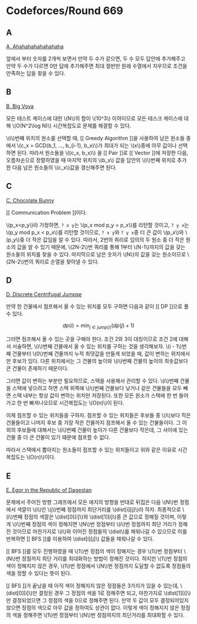# Codeforces/Round 669

## A
[A. Ahahahahahahahaha](https://codeforces.com/contest/1407/problem/A)

앞에서 부터 숫자를 2개씩 보면서 만약 두 수가 같으면, 두 수 모두 답안에 추가해주고 만약 두 수가 다르면 0만 답에 추가해주면 최대 절반만 원래 수열에서 지우므로 조건을 만족하는 답을 찾을 수 있다.

## B
[B. Big Vova](https://codeforces.com/contest/1407/problem/B)

모든 테스트 케이스에 대한 \\(N\\)의 합이 \\(10^3\\) 이하이므로 모든 테스크 케이스에 대해 \\(O(N^2\log N)\\) 시간복잡도로 문제를 해결할 수 있다.

\\(i\\)번쨰 위치의 원소를 선택할 때, [[ Greedy Algorithm ]]을 사용하여 남은 원소들 중에서 \\(c_x = GCD(b_1, ..., b_{i-1}, b_x)\\)가 최대가 되는 \\(x\\)중에 아무 값이나 선택하면 된다. 따라서 원소들을 \\((c_x, b_x)\\) 꼴 [[ Pair ]]로 [[ Vector ]]에 저장한 다음, 오름차순으로 정렬하였을 때 마지막 위치의 \\(b_x\\) 값을 답안의 \\(i\\)번째 위치로 추가한 다음 남은 원소들의 \\(c_x\\)값을 갱신해주면 된다.

## C
[C. Chocolate Bunny](https://codeforces.com/contest/1407/problem/C)

[[ Communication Problem ]]이다.

\\(p_x<p_y\\)라 가정하면, `? x y`는 \\(p_x mod p_y = p_x\\)를 리턴할 것이고, `? y x`는 \\(p_y mod p_x < p_x\\)를 리턴할 것이므로, `? x y`와 `? y x`중 더 큰 값이 \\(p_x\\)와 \\(p_y\\)중 더 작은 값임을 알 수 있다. 따라서, 2번의 쿼리로 임의의 두 원소 중 더 작은 원소의 값을 알 수 있기 때문에, \\(2N-2\\)번 쿼리를 통해 1부터 \\(N-1\\)까지의 값을 갖는 원소들의 위치를 찾을 수 있다. 마지막으로 남은 숫자가 \\(N\\)의 값을 갖는 원소이므로 \\(2N-2\\)번의 쿼리로 순열을 찾아낼 수 있다.

## D
[D. Discrete Centrifugal Jumpse](https://codeforces.com/contest/1407/problem/D)

만약 한 건물에서 점프해서 올 수 있는 위치를 모두 구하면 다음과 같이 [[ DP ]]으로 풀 수 있다. 

$$dp(i) = \min_{j \in jump(i)} (dp(j) + 1)$$

그러면 점프해서 올 수 있는 곳을 구해야 한다. 조건 2와 3이 대칭이므로 조건 2에 대해서 서술하면, \\(i\\)번째 건물에서 올 수 있는 위치를 구하는 것을 생각해보자. \\(i - 1\\)번째 건물부터 \\(0\\)번째 건물까지 누적 최댓값을 만들게 되었을 때, 값이 변하는 위치에서만 후보가 있다. 다른 위치에서는 그 건물의 높이와 \\(i\\)번째 건물의 높이의 최솟값보다 큰 건물이 존재하기 때문이다.

그러면 값이 변하는 부분만 필요하므로, 스택을 사용해서 관리할 수 있다. \\(i\\)번째 건물을 스택에 넣으려고 하면 스택 위쪽에 \\(i\\)번째 건물보다 낮거나 같은 건물들을 모두 빼면 스택 내부는 항상 값이 변하는 위치만 저장된다. 또한 모든 원소가 스택에 한 번 들어가고 한 번 빠져나오므로 시간복잡도는 \\(O(n)\\)이 된다.

이제 점프할 수 있는 위치들을 구하자. 점프할 수 있는 위치들은 후보들 중 \\(i\\)보다 작은 건물들이고 나머지 후보 중 가장 작은 건물까지 점프해서 올 수 있는 건물들이다. 그 이외의 후보들에 대해서는 \\(i\\)번째 건물이 높이가 다른 건물보다 작은데, 그 사이에 있는 건물 중 더 큰 건물이 있기 떄문에 점프할 수 없다.

따라서 스택에서 뽑아지는 원소들이 점프할 수 있는 위치들이고 위와 같은 이유로 시간복잡도는 \\(O(n)\\)이다. 

## E
[E. Egor in the Republic of Dagestan](https://codeforces.com/contest/1407/problem/E)

문제에서 주어진 방향 그래프에서 모든 에지의 방향을 반대로 뒤집은 다음 \\(N\\)번 정점에서 색깔이 \\(i\\)인 \\(j\\)번째 정점까지 최단거리를 \\(dist[i][j]\\)라 하자. 최종적으로 \\(i\\)번째 정점의 색깔은 \\(dist[0][i]\\)와 \\(dist[1][i]\\)중 큰 값으로 정해질 것이며, 이렇게 \\(i\\)번째 정점의 색이 정해지면 \\(N\\)번 정점부터 \\(i\\)번 정점까지 최단 거리가 정해진 것이므로 마찬가지로 \\(i\\)와 이어진 정점들의 \\(dist\\)를 채워나갈 수 있으므로 이를 반복하면 [[ BFS ]]를 이용하여 \\(dist[i][j]\\) 값들을 채워나갈 수 있다. 

[[ BFS ]]를 모두 진행하였을 때 \\(1\\)번 정점의 색이 정해지는 경우 \\(1\\)번 정점부터 \\(N\\)번 정점까지 최단 거리를 최대화하는 방법이 정해진 것이다. 하지만 \\(1\\)번 정점의 색이 정해지지 않은 경우, \\(1\\)번 정점에서 \\(N\\)번 정점까지 도달할 수 없도록 정점들의 색을 정할 수 있다는 뜻이 된다.

[[ BFS ]]가 끝났을 때 아직 색이 정해지지 않은 정점들은 3가지가 있을 수 있는데, \\(dist[0][i]\\)만 결정된 경우 그 정점의 색을 1로 정해주면 되고, 마찬가지로 \\(dist[1][i]\\)만 결정되었으면 그 정점의 색을 0으로 정해주면 된다. 만약 두 값이 모두 결정되어있지 않으면 정점의 색으로 아무 값을 정하여도 상관이 없다. 이렇게 색이 정해지지 않은 정점의 색을 정해주면 \\(1\\)번 정점부터 \\(N\\)번 정점까지의 최단거리를 최대화할 수 있다.
